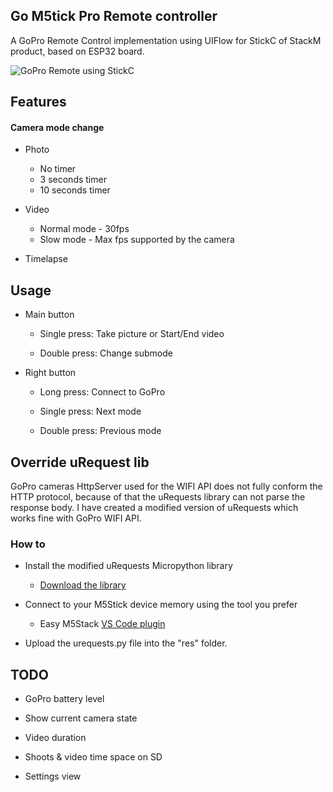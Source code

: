 
## Go M5tick Pro Remote controller

  

A GoPro Remote Control implementation using UIFlow for StickC of StackM product, based on ESP32 board.

  

![GoPro Remote using StickC](https://github.com/jesuslg123/gopro-remote-stickC/blob/master/StickC_Remote.png)

  

## Features

#### Camera mode change

- Photo

    - No timer
    - 3 seconds timer
    - 10 seconds timer

- Video
    - Normal mode - 30fps
    - Slow mode - Max fps supported by the camera

- Timelapse

  

## Usage

- Main button

    - Single press: Take picture or Start/End video

    - Double press: Change submode

- Right button

    - Long press: Connect to GoPro

    - Single press: Next mode

    - Double press: Previous mode

  

## Override uRequest lib
GoPro cameras HttpServer used for the WIFI API does not fully conform the HTTP protocol, because of that the uRequests library can not parse the response body. 
I have created a modified version of uRequests which works fine with GoPro WIFI API.

### How to
- Install the modified uRequests Micropython library

	-  [Download the library](https://github.com/jesuslg123/micropython-lib/blob/patch-1/urequests/urequests.py)

- Connect to your M5Stick device memory using the tool you prefer

	- Easy M5Stack [VS Code plugin](https://marketplace.visualstudio.com/items?itemName=curdeveryday.vscode-m5stack-mpy)

- Upload the urequests.py file into the "res" folder.

  

## TODO

- GoPro battery level

- Show current camera state

- Video duration

- Shoots & video time space on SD

- Settings view
